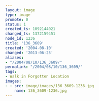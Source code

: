 ```yaml
---
layout: image
type: image
promote: 0
status: 1
created_ts: 1092144021
changed_ts: 1372159451
node_id: 1236
title: '136_3609'
created: '2004-08-10'
changed: '2013-06-25'
aliases:
- "/2004/08/10/136_3609/"
permalink: "/2004/08/10/136_3609/"
tags:
- Walk in Forgotten Location
images:
- - src: image/images/136_3609-1236.jpg
    name: 136_3609-1236.jpg
---
```



